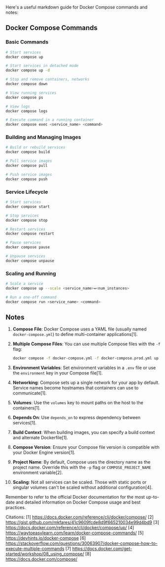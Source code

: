Here's a useful markdown guide for Docker Compose commands and notes:

## Docker Compose Commands

### Basic Commands

```bash
# Start services
docker compose up

# Start services in detached mode
docker compose up -d

# Stop and remove containers, networks
docker compose down

# View running services
docker compose ps

# View logs
docker compose logs

# Execute command in a running container
docker compose exec <service_name> <command>
```

### Building and Managing Images

```bash
# Build or rebuild services
docker compose build

# Pull service images
docker compose pull

# Push service images
docker compose push
```

### Service Lifecycle

```bash
# Start services
docker compose start

# Stop services
docker compose stop

# Restart services
docker compose restart

# Pause services
docker compose pause

# Unpause services
docker compose unpause
```

### Scaling and Running

```bash
# Scale a service
docker compose up --scale <service_name>=<num_instances>

# Run a one-off command
docker compose run <service_name> <command>
```

## Notes

1. **Compose File**: Docker Compose uses a YAML file (usually named `docker-compose.yml`) to define multi-container applications[1].

2. **Multiple Compose Files**: You can use multiple Compose files with the `-f` flag:
   ```bash
   docker compose -f docker-compose.yml -f docker-compose.prod.yml up
   ```

3. **Environment Variables**: Set environment variables in a `.env` file or use the `environment` key in your Compose file[1].

4. **Networking**: Compose sets up a single network for your app by default. Service names become hostnames that containers can use to communicate[1].

5. **Volumes**: Use the `volumes` key to mount paths on the host to the containers[1].

6. **Depends On**: Use `depends_on` to express dependency between services[1].

7. **Build Context**: When building images, you can specify a build context and alternate Dockerfile[1].

8. **Compose Version**: Ensure your Compose file version is compatible with your Docker Engine version[1].

9. **Project Name**: By default, Compose uses the directory name as the project name. Override this with the `-p` flag or `COMPOSE_PROJECT_NAME` environment variable[2].

10. **Scaling**: Not all services can be scaled. Those with static ports or singular volumes can't be scaled without additional configuration[4].

Remember to refer to the official Docker documentation for the most up-to-date and detailed information on Docker Compose usage and best practices.

Citations:
[1] https://docs.docker.com/reference/cli/docker/compose/
[2] https://gist.github.com/mkfares/41c9609fcde8d9f665210034e99d4bd9
[3] https://docs.docker.com/reference/cli/docker/compose/up/
[4] https://waytoeasylearn.com/learn/docker-compose-commands/
[5] https://devhints.io/docker-compose
[6] https://stackoverflow.com/questions/30063907/docker-compose-how-to-execute-multiple-commands
[7] https://docs.docker.com/get-started/workshop/08_using_compose/
[8] https://docs.docker.com/compose/